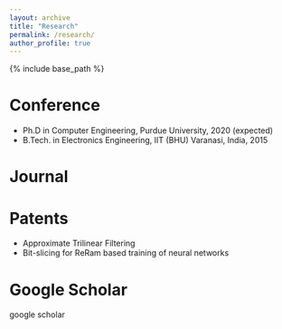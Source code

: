 ```yaml
---
layout: archive
title: "Research"
permalink: /research/
author_profile: true
---
```


{% include base_path %}

Conference
======
* Ph.D in Computer Engineering, Purdue University, 2020 (expected)
* B.Tech. in Electronics Engineering, IIT (BHU) Varanasi, India, 2015

Journal
======


Patents
======
* Approximate Trilinear Filtering
* Bit-slicing for ReRam based training of neural networks

Google Scholar
======
<a style="text-decoration:none" href="http://scholar.google.com/citations?user=_lIGoeUAAAAJ&hl=en">google scholar</a>
